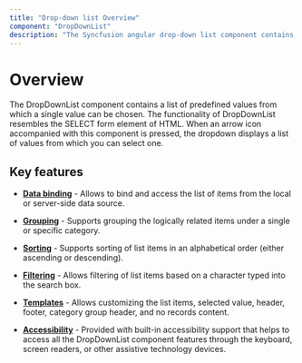 ```yaml
---
title: "Drop-down list Overview"
component: "DropDownList"
description: "The Syncfusion angular drop-down list component contains a list of predefined values from which a single value can be chosen."
---
```


# Overview

The DropDownList component contains a list of predefined values from which a single value can be chosen.
The functionality of DropDownList resembles the SELECT form element of HTML. When an arrow icon accompanied
with this component is pressed, the dropdown displays a list of values from which you can select one.

## Key features

* **[Data binding](data-binding/)** - Allows to bind and access the list of items from the local or server-side data source.

* **[Grouping](grouping/)** - Supports grouping the logically related items under a single or
specific category.

* **[Sorting](../api/drop-down-list/#sortorder)** - Supports sorting of list items in an
alphabetical order (either ascending or descending).

* **[Filtering](filtering/)** -  Allows filtering of list items based on a character typed into the search box.

* **[Templates](templates/)** -  Allows customizing the list items, selected value, header, footer, category
group header, and no records content.

* **[Accessibility](accessibility/)** - Provided with built-in accessibility support that helps to access
all the DropDownList component features through the keyboard, screen readers, or other assistive technology devices.